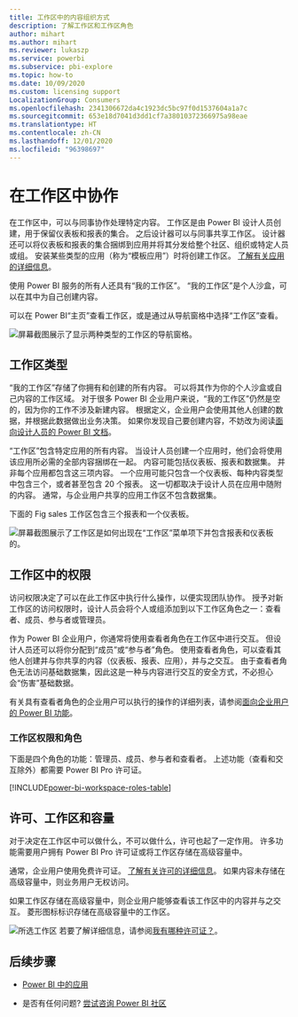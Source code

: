 ```yaml
---
title: 工作区中的内容组织方式
description: 了解工作区和工作区角色
author: mihart
ms.author: mihart
ms.reviewer: lukaszp
ms.service: powerbi
ms.subservice: pbi-explore
ms.topic: how-to
ms.date: 10/09/2020
ms.custom: licensing support
LocalizationGroup: Consumers
ms.openlocfilehash: 2341306672da4c1923dc5bc97f0d1537604a1a7c
ms.sourcegitcommit: 653e18d7041d3dd1cf7a38010372366975a98eae
ms.translationtype: HT
ms.contentlocale: zh-CN
ms.lasthandoff: 12/01/2020
ms.locfileid: "96398697"
---
```

# <a name="collaborate-in-workspaces"></a>在工作区中协作

 在工作区中，可以与同事协作处理特定内容。 工作区是由 Power BI 设计人员创建，用于保留仪表板和报表的集合。 之后设计器可以与同事共享工作区。 设计器还可以将仪表板和报表的集合捆绑到应用并将其分发给整个社区、组织或特定人员或组。 安装某些类型的应用（称为“模板应用”）时将创建工作区。 [了解有关应用的详细信息](end-user-apps.md)。 

 使用 Power BI 服务的所有人还具有“我的工作区”。  “我的工作区”是个人沙盒，可以在其中为自己创建内容。

 可以在 Power BI“主页”查看工作区，或是通过从导航窗格中选择“工作区”查看。

 ![屏幕截图展示了显示两种类型的工作区的导航窗格。](media/end-user-workspaces/power-bi-home-workspace.png)

## <a name="types-of-workspaces"></a>工作区类型
“我的工作区”存储了你拥有和创建的所有内容。 可以将其作为你的个人沙盒或自己内容的工作区域。 对于很多 Power BI 企业用户来说，“我的工作区”仍然是空的，因为你的工作不涉及新建内容。 根据定义，企业用户会使用其他人创建的数据，并根据此数据做出业务决策。 如果你发现自己要创建内容，不妨改为阅读[面向设计人员的 Power BI 文档](../create-reports/index.yml)。

“工作区”包含特定应用的所有内容。 当设计人员创建一个应用时，他们会将使用该应用所必需的全部内容捆绑在一起。 内容可能包括仪表板、报表和数据集。 并非每个应用都包含这三项内容。 一个应用可能只包含一个仪表板、每种内容类型中包含三个，或者甚至包含 20 个报表。 这一切都取决于设计人员在应用中随附的内容。 通常，与企业用户共享的应用工作区不包含数据集。

下面的 Fig sales 工作区包含三个报表和一个仪表板。 

![屏幕截图展示了工作区是如何出现在“工作区”菜单项下并包含报表和仪表板的。](media/end-user-workspaces/power-bi-app-workspace.png)

## <a name="permissions-in-the-workspaces"></a>工作区中的权限

访问权限决定了可以在此工作区中执行什么操作，以便实现团队协作。  授予对新工作区的访问权限时，设计人员会将个人或组添加到以下工作区角色之一：查看者、成员、参与者或管理员。 


作为 Power BI 企业用户，你通常将使用查看者角色在工作区中进行交互。 但设计人员还可以将你分配到“成员”或“参与者”角色。 使用查看者角色，可以查看其他人创建并与你共享的内容（仪表板、报表、应用），并与之交互。 由于查看者角色无法访问基础数据集，因此这是一种与内容进行交互的安全方式，不必担心会“伤害”基础数据。


有关具有查看者角色的企业用户可以执行的操作的详细列表，请参阅[面向企业用户的 Power BI 功能](end-user-features.md)。


### <a name="workspace-permissions-and-roles"></a>工作区权限和角色

下面是四个角色的功能：管理员、成员、参与者和查看者。 上述功能（查看和交互除外）都需要 Power BI Pro 许可证。

[!INCLUDE[power-bi-workspace-roles-table](../includes/power-bi-workspace-roles-table.md)]

## <a name="licensing-workspaces-and-capacity"></a>许可、工作区和容量
对于决定在工作区中可以做什么，不可以做什么，许可也起了一定作用。 许多功能需要用户拥有 Power BI Pro 许可证或将工作区存储在高级容量中。 

通常，企业用户使用免费许可证。 [了解有关许可的详细信息](end-user-license.md)。 如果内容未存储在高级容量中，则业务用户无权访问。

如果工作区存储在高级容量中，则企业用户能够查看该工作区中的内容并与之交互。 菱形图标标识存储在高级容量中的工作区。

![所选工作区](media/end-user-workspaces/power-bi-diamonds.png) 若要了解详细信息，请参阅[我有哪种许可证？](end-user-license.md)。



## <a name="next-steps"></a>后续步骤
* [Power BI 中的应用](end-user-apps.md)    

* 是否有任何问题? [尝试咨询 Power BI 社区](https://community.powerbi.com/)

